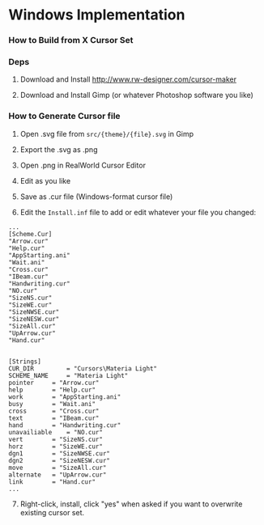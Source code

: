 # Windows Implementation

### How to Build from X Cursor Set


### Deps

1. Download and Install http://www.rw-designer.com/cursor-maker

2. Download and Install Gimp (or whatever Photoshop software you like)

### How to Generate Cursor file

1. Open .svg file from `src/{theme}/{file}.svg` in Gimp

2. Export the .svg as .png

3. Open .png in RealWorld Cursor Editor

4. Edit as you like

5. Save as .cur file (Windows-format cursor file)

6. Edit the `Install.inf` file to add or edit whatever your file you changed:

```
...
[Scheme.Cur]
"Arrow.cur"
"Help.cur"
"AppStarting.ani"
"Wait.ani"
"Cross.cur"       
"IBeam.cur"
"Handwriting.cur"
"NO.cur"
"SizeNS.cur"
"SizeWE.cur"
"SizeNWSE.cur"
"SizeNESW.cur"
"SizeAll.cur"
"UpArrow.cur"
"Hand.cur"


[Strings]
CUR_DIR         = "Cursors\Materia Light"
SCHEME_NAME     = "Materia Light"
pointer		= "Arrow.cur"
help		= "Help.cur"
work		= "AppStarting.ani"
busy		= "Wait.ani"
cross		= "Cross.cur"
text		= "IBeam.cur"
hand		= "Handwriting.cur"
unavailiable	= "NO.cur"
vert		= "SizeNS.cur"   
horz		= "SizeWE.cur"
dgn1		= "SizeNWSE.cur"
dgn2		= "SizeNESW.cur"
move		= "SizeAll.cur"
alternate	= "UpArrow.cur"
link		= "Hand.cur"
...
```

7. Right-click, install, click "yes" when asked if you want to overwrite existing cursor set. 